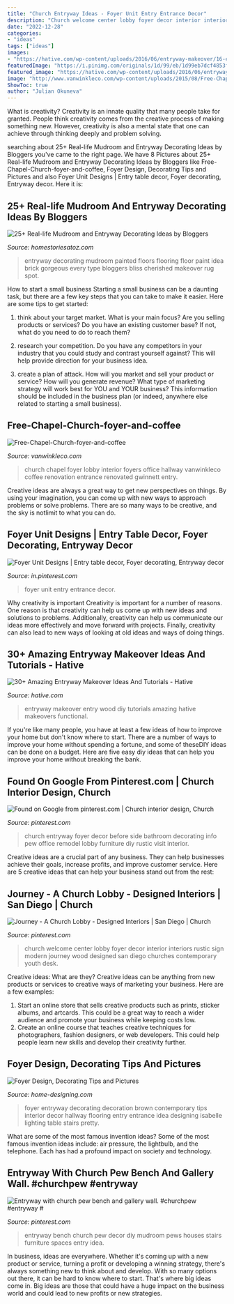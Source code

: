 ```yaml
---
title: "Church Entryway Ideas - Foyer Unit Entry Entrance Decor"
description: "Church welcome center lobby foyer decor interior interiors rustic sign modern journey wood designed san diego churches contemporary youth desk"
date: "2022-12-28"
categories:
- "ideas"
tags: ["ideas"]
images:
- "https://hative.com/wp-content/uploads/2016/06/entryway-makeover/16-entryway-makeover-ideas-tutorials.jpg"
featuredImage: "https://i.pinimg.com/originals/1d/99/eb/1d99eb7dcf4853ffa109f37136115cb3.jpg"
featured_image: "https://hative.com/wp-content/uploads/2016/06/entryway-makeover/16-entryway-makeover-ideas-tutorials.jpg"
image: "http://www.vanwinkleco.com/wp-content/uploads/2015/08/Free-Chapel-Church-foyer-and-coffee.jpg"
ShowToc: true
author: "Julian Okuneva"
---
```



What is creativity?
Creativity is an innate quality that many people take for granted. People think creativity comes from the creative process of making something new. However, creativity is also a mental state that one can achieve through thinking deeply and problem solving.

	

		
searching about 25+ Real-life Mudroom and Entryway Decorating Ideas by Bloggers you've came to the right page. We have 8 Pictures about 25+ Real-life Mudroom and Entryway Decorating Ideas by Bloggers like Free-Chapel-Church-foyer-and-coffee, Foyer Design, Decorating Tips and Pictures and also Foyer Unit Designs | Entry table decor, Foyer decorating, Entryway decor. Here it is:
		
    
## 25+ Real-life Mudroom And Entryway Decorating Ideas By Bloggers

<img loading=lazy src="http://www.homestoriesatoz.com/wp-content/uploads/2017/02/sheet-metal-magnet-wall.jpg" onerror="this.onerror=null;this.src='https://tse2.mm.bing.net/th?id=OIP.RqrnXmcE91r9kD7x4D1f-AHaJS&amp;pid=15.1';" alt="25+ Real-life Mudroom and Entryway Decorating Ideas by Bloggers">

_Source: homestoriesatoz.com_

>entryway decorating mudroom painted floors flooring floor paint idea brick gorgeous every type bloggers bliss cherished makeover rug spot. 

	

How to start a small business
Starting a small business can be a daunting task, but there are a few key steps that you can take to make it easier. Here are some tips to get started:
1. think about your target market. What is your main focus? Are you selling products or services? Do you have an existing customer base? If not, what do you need to do to reach them?

2. research your competition. Do you have any competitors in your industry that you could study and contrast yourself against? This will help provide direction for your business idea.

3. create a plan of attack. How will you market and sell your product or service? How will you generate revenue? What type of marketing strategy will work best for YOU and YOUR business? This information should be included in the business plan (or indeed, anywhere else related to starting a small business).

    
## Free-Chapel-Church-foyer-and-coffee

<img loading=lazy src="http://www.vanwinkleco.com/wp-content/uploads/2015/08/Free-Chapel-Church-foyer-and-coffee.jpg" onerror="this.onerror=null;this.src='https://tse2.mm.bing.net/th?id=OIP.dGntYJHWOC8Tlqw3HdCDzAHaFA&amp;pid=15.1';" alt="Free-Chapel-Church-foyer-and-coffee">

_Source: vanwinkleco.com_

>church chapel foyer lobby interior foyers office hallway vanwinkleco coffee renovation entrance renovated gwinnett entry. 

	

Creative ideas are always a great way to get new perspectives on things. By using your imagination, you can come up with new ways to approach problems or solve problems. There are so many ways to be creative, and the sky is notlimit to what you can do.

    
## Foyer Unit Designs | Entry Table Decor, Foyer Decorating, Entryway Decor

<img loading=lazy src="https://i.pinimg.com/originals/1d/99/eb/1d99eb7dcf4853ffa109f37136115cb3.jpg" onerror="this.onerror=null;this.src='https://tse4.mm.bing.net/th?id=OIP.xgSyiSh1PLF798Ew52khEwHaEc&amp;pid=15.1';" alt="Foyer Unit Designs | Entry table decor, Foyer decorating, Entryway decor">

_Source: in.pinterest.com_

>foyer unit entry entrance decor. 

	

Why creativity is important
Creativity is important for a number of reasons. One reason is that creativity can help us come up with new ideas and solutions to problems. Additionally, creativity can help us communicate our ideas more effectively and move forward with projects. Finally, creativity can also lead to new ways of looking at old ideas and ways of doing things.

    
## 30+ Amazing Entryway Makeover Ideas And Tutorials - Hative

<img loading=lazy src="https://hative.com/wp-content/uploads/2016/06/entryway-makeover/16-entryway-makeover-ideas-tutorials.jpg" onerror="this.onerror=null;this.src='https://tse4.mm.bing.net/th?id=OIP.wha1vbjKqHdSU8wH29UzggHaOK&amp;pid=15.1';" alt="30+ Amazing Entryway Makeover Ideas And Tutorials - Hative">

_Source: hative.com_

>entryway makeover entry wood diy tutorials amazing hative makeovers functional. 

	

If you're like many people, you have at least a few ideas of how to improve your home but don't know where to start. There are a number of ways to improve your home without spending a fortune, and some of theseDIY ideas can be done on a budget. Here are five easy diy ideas that can help you improve your home without breaking the bank.

    
## Found On Google From Pinterest.com | Church Interior Design, Church

<img loading=lazy src="https://i.pinimg.com/736x/ae/d4/0c/aed40c33b1e02a3f1102e42e0625cfba.jpg" onerror="this.onerror=null;this.src='https://tse3.mm.bing.net/th?id=OIP.1L15NIM30Pa6Kv_-HXQawwHaKb&amp;pid=15.1';" alt="Found on Google from pinterest.com | Church interior design, Church">

_Source: pinterest.com_

>church entryway foyer decor before side bathroom decorating info pew office remodel lobby furniture diy rustic visit interior. 

	

Creative ideas are a crucial part of any business. They can help businesses achieve their goals, increase profits, and improve customer service. Here are 5 creative ideas that can help your business stand out from the rest:

    
## Journey - A Church Lobby - Designed Interiors | San Diego | Church

<img loading=lazy src="https://i.pinimg.com/originals/33/42/3a/33423aca874aba9d6217937f4f6e989d.jpg" onerror="this.onerror=null;this.src='https://tse3.mm.bing.net/th?id=OIP.YLYjLl-fpmSwUHJqVKFAKgHaE6&amp;pid=15.1';" alt="Journey - A Church Lobby - Designed Interiors | San Diego | Church">

_Source: pinterest.com_

>church welcome center lobby foyer decor interior interiors rustic sign modern journey wood designed san diego churches contemporary youth desk. 

	

Creative ideas: What are they?
Creative ideas can be anything from new products or services to creative ways of marketing your business. Here are a few examples:
1. Start an online store that sells creative products such as prints, sticker albums, and artcards. This could be a great way to reach a wider audience and promote your business while keeping costs low.
2. Create an online course that teaches creative techniques for photographers, fashion designers, or web developers. This could help people learn new skills and develop their creativity further.

    
## Foyer Design, Decorating Tips And Pictures

<img loading=lazy src="http://cdn.home-designing.com/wp-content/uploads/2009/06/foyer-design.jpg" onerror="this.onerror=null;this.src='https://tse3.mm.bing.net/th?id=OIP.mpIrFEETLGV8irlCPyO7-wHaJ4&amp;pid=15.1';" alt="Foyer Design, Decorating Tips and Pictures">

_Source: home-designing.com_

>foyer entryway decorating decoration brown contemporary tips interior decor hallway flooring entry entrance idea designing isabelle lighting table stairs pretty. 

	

What are some of the most famous invention ideas?
Some of the most famous invention ideas include: air pressure, the lightbulb, and the telephone. Each has had a profound impact on society and technology.

    
## Entryway With Church Pew Bench And Gallery Wall. #churchpew #entryway #

<img loading=lazy src="https://i.pinimg.com/originals/a6/eb/c2/a6ebc250ab22eead27ad4f8b5ad513d3.jpg" onerror="this.onerror=null;this.src='https://tse3.mm.bing.net/th?id=OIP.w8mF52ISBZs3rsaPkgh7xAHaJ4&amp;pid=15.1';" alt="Entryway with church pew bench and gallery wall. #churchpew #entryway #">

_Source: pinterest.com_

>entryway bench church pew decor diy mudroom pews houses stairs furniture spaces entry idea. 

	

In business, ideas are everywhere. Whether it's coming up with a new product or service, turning a profit or developing a winning strategy, there's always something new to think about and develop. With so many options out there, it can be hard to know where to start. That's where big ideas come in. Big ideas are those that could have a huge impact on the business world and could lead to new profits or new strategies.

